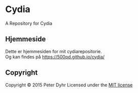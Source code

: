 # Cydia
A Repository for Cydia

## Hjemmeside
Dette er hjemmesiden for mit cydiarepositorie.  
Og kan findes på <https://500pd.github.io/cydia/>

## Copyright
Copyright © 2015 Peter Dyhr
Licensed under the [MIT license](https://github.com/500pd/cydiarepo/blob/master/LICENSE)

